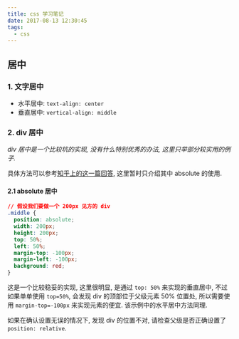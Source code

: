 ```yaml
---
title: css 学习笔记
date: 2017-08-13 12:30:45
tags:
  - css
---
```


## 居中

### 1. 文字居中

- 水平居中: `text-align: center`
- 垂直居中: `vertical-align: middle`

### 2. div 居中

_div 居中是一个比较坑的实现, 没有什么特别优秀的办法, 这里只举部分较实用的例子._

具体方法可以参考[知乎上的这一篇回答](https://zhihu.com/question/20543196/answer/89218605), 这里暂时只介绍其中 absolute 的使用.

#### 2.1 absolute 居中

```css
// 假设我们要做一个 200px 见方的 div
.middle {
  position: absolute;
  width: 200px;
  height: 200px;
  top: 50%;
  left: 50%;
  margin-top: -100px; 
  margin-left: -100px;
  background: red;
}
```

这是一个比较稳妥的实现, 这里很明显, 是通过 `top: 50%` 来实现的垂直居中, 不过如果单单使用 `top=50%`, 会发现 div 的顶部位于父级元素 50% 位置处, 所以需要使用 `margin-top=-100px` 来实现元素的便宜. 该示例中的水平居中方法同理.

如果在确认设置无误的情况下, 发现 div 的位置不对, 请检查父级是否正确设置了 `position: relative`.

